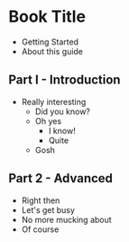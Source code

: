 # Book Title

* Getting Started
* About this guide

## Part I - Introduction
* Really interesting
    * Did you know?
    * Oh yes
        * I know!
        * Quite
    * Gosh

## Part 2 - Advanced
* Right then
* Let's get busy
* No more mucking about
* Of course
